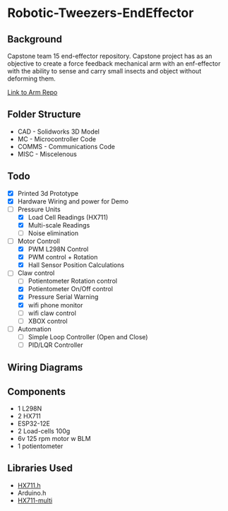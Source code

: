 # Robotic-Tweezers-EndEffector

## Background
Capstone team 15 end-effector repository.
Capstone project has as an objective to create a force feedback mechanical arm with an enf-effector with the ability to sense and carry small insects and object without deforming them.

[Link to Arm Repo](https://github.com/JakeCronin1997/robot-tweezers)

## Folder Structure
- CAD - Solidworks 3D Model
- MC - Microcontroller Code
- COMMS - Communications Code
- MISC - Miscelenous



## Todo
- [x] Printed 3d Prototype
- [x] Hardware Wiring and power for Demo
- [ ] Pressure Units
    - [x] Load Cell Readings (HX711)
    - [x] Multi-scale Readings
    - [ ] Noise elimination
- [ ] Motor Controll
    - [x] PWM L298N Control
    - [x] PWM control + Rotation
    - [x] Hall Sensor Position Calculations
- [ ] Claw control
    - [ ] Potientometer Rotation control
    - [x] Potientometer On/Off control
    - [x] Pressure Serial Warning
    - [x] wifi phone monitor
    - [ ] wifi claw control
    - [ ] XBOX control
- [ ] Automation
    - [ ] Simple Loop Controller (Open and Close)
    - [ ] PID/LQR Controller

## Wiring Diagrams

## Components
- 1 L298N
- 2 HX711
- ESP32-12E
- 2 Load-cells 100g
- 6v 125 rpm motor w BLM
- 1 potientometer

## Libraries Used
- [HX711.h](https://github.com/bogde/HX711)
- Arduino.h
- [HX711-multi](https://github.com/Alexvz2/HX711-multi)
